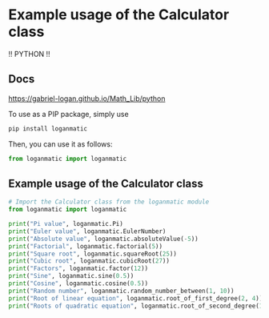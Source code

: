 # Example usage of the Calculator class

!! PYTHON !!

## Docs
https://gabriel-logan.github.io/Math_Lib/python

To use as a PIP package, simply use
    
```bash
pip install loganmatic
```

Then, you can use it as follows:

```py
from loganmatic import loganmatic
```

## Example usage of the Calculator class

```py
# Import the Calculator class from the loganmatic module
from loganmatic import loganmatic

print("Pi value", loganmatic.Pi)
print("Euler value", loganmatic.EulerNumber)
print("Absolute value", loganmatic.absoluteValue(-5))
print("Factorial", loganmatic.factorial(5))
print("Square root", loganmatic.squareRoot(25))
print("Cubic root", loganmatic.cubicRoot(27))
print("Factors", loganmatic.factor(12))
print("Sine", loganmatic.sine(0.5))
print("Cosine", loganmatic.cosine(0.5))
print("Random number", loganmatic.random_number_between(1, 10))
print("Root of linear equation", loganmatic.root_of_first_degree(2, 4))
print("Roots of quadratic equation", loganmatic.root_of_second_degree(1, -3, 2))

```